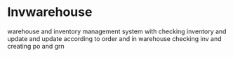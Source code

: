 # Invwarehouse
warehouse and inventory management system with checking inventory and update and update according to order and in warehouse checking inv and creating po and grn

